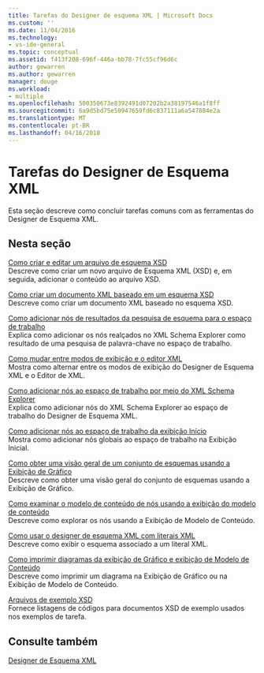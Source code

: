```yaml
---
title: Tarefas do Designer de esquema XML | Microsoft Docs
ms.custom: ''
ms.date: 11/04/2016
ms.technology:
- vs-ide-general
ms.topic: conceptual
ms.assetid: f413f208-696f-446a-bb78-7fc55cf96d6c
author: gewarren
ms.author: gewarren
manager: douge
ms.workload:
- multiple
ms.openlocfilehash: 500350673e8392491d07202b2a38197546a1f8ff
ms.sourcegitcommit: 6a9d5bd75e50947659fd6c837111a6a547884e2a
ms.translationtype: MT
ms.contentlocale: pt-BR
ms.lasthandoff: 04/16/2018
---
```

# <a name="xml-schema-designer-tasks"></a>Tarefas do Designer de Esquema XML
Esta seção descreve como concluir tarefas comuns com as ferramentas do Designer de Esquema XML.  
  
## <a name="in-this-section"></a>Nesta seção  
 [Como criar e editar um arquivo de esquema XSD](../xml-tools/how-to-create-and-edit-an-xsd-schema-file.md)  
 Descreve como criar um novo arquivo de Esquema XML (XSD) e, em seguida, adicionar o conteúdo ao arquivo XSD.  
  
 [Como criar um documento XML baseado em um esquema XSD](../xml-tools/how-to-create-an-xml-document-based-on-an-xsd-schema.md)  
 Descreve como criar um documento XML baseado no esquema XSD.  
  
 [Como adicionar nós de resultados da pesquisa de esquema para o espaço de trabalho](../xml-tools/how-to-add-schema-set-search-result-nodes-to-the-workspace.md)  
 Explica como adicionar os nós realçados no XML Schema Explorer como resultado de uma pesquisa de palavra-chave no espaço de trabalho.  
  
 [Como mudar entre modos de exibição e o editor XML](../xml-tools/how-to-switch-between-views-and-the-xml-editor.md)  
 Mostra como alternar entre os modos de exibição do Designer de Esquema XML e o Editor de XML.  
  
 [Como adicionar nós ao espaço de trabalho por meio do XML Schema Explorer](../xml-tools/how-to-add-nodes-to-the-workspace-from-the-xml-schema-explorer.md)  
 Explica como adicionar nós do XML Schema Explorer ao espaço de trabalho do Designer de Esquema XML.  
  
 [Como adicionar nós ao espaço de trabalho da exibição Início](../xml-tools/how-to-add-nodes-to-the-workspace-from-the-start-view.md)  
 Mostra como adicionar nós globais ao espaço de trabalho na Exibição Inicial.  
  
 [Como obter uma visão geral de um conjunto de esquemas usando a Exibição de Gráfico](../xml-tools/how-to-get-an-overview-of-a-schema-set-using-the-graph-view.md)  
 Descreve como obter uma visão geral do conjunto de esquemas usando a Exibição de Gráfico.  
  
 [Como examinar o modelo de conteúdo de nós usando a exibição do modelo de conteúdo](../xml-tools/how-to-examine-the-content-model-of-nodes-using-the-content-model-view.md)  
 Descreve como explorar os nós usando a Exibição de Modelo de Conteúdo.  
  
 [Como usar o designer de esquema XML com literais XML](../xml-tools/how-to-use-the-xml-schema-designer-with-xml-literals.md)  
 Descreve como exibir o esquema associado a um literal XML.  
  
 [Como imprimir diagramas da exibição de Gráfico e exibição de Modelo de Conteúdo](../xml-tools/how-to-print-diagrams-from-the-graph-view-and-the-content-model-view.md)  
 Descreve como imprimir um diagrama na Exibição de Gráfico ou na Exibição de Modelo de Conteúdo.  
  
 [Arquivos de exemplo XSD](../xml-tools/sample-xsd-files.md)  
 Fornece listagens de códigos para documentos XSD de exemplo usados nos exemplos de tarefa.  
  
## <a name="see-also"></a>Consulte também  
 [Designer de Esquema XML](../xml-tools/xml-schema-designer.md)